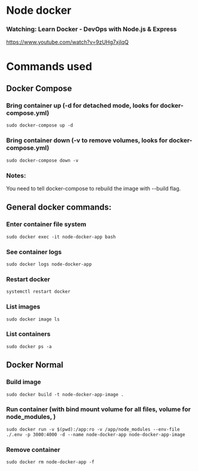 # Node docker
### Watching: Learn Docker - DevOps with Node.js & Express
https://www.youtube.com/watch?v=9zUHg7xjIqQ

# Commands used
## Docker Compose
### Bring container up (-d for detached mode, looks for docker-compose.yml)

`sudo docker-compose up -d`

### Bring container down (-v to remove volumes, looks for docker-compose.yml)

`sudo docker-compose down -v`

### Notes:
You need to tell docker-compose to rebuild the image with --build flag.

## General docker commands:
### Enter container file system
`sudo docker exec -it node-docker-app bash`

### See container logs
`sudo docker logs node-docker-app`

### Restart docker
`systemctl restart docker`

### List images
`sudo docker image ls`

### List containers
`sudo docker ps -a`

## Docker Normal
### Build image
`sudo docker build -t node-docker-app-image .`

### Run container (with bind mount volume for all files, volume for node_modules, )

`sudo docker run -v $(pwd):/app:ro -v /app/node_modules --env-file ./.env -p 3000:4000 -d --name node-docker-app node-docker-app-image`

### Remove container
`sudo docker rm node-docker-app -f`

